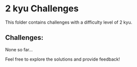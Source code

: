 # 2 kyu Challenges

This folder contains challenges with a difficulty level of 2 kyu.

## Challenges:

None so far...

Feel free to explore the solutions and provide feedback!
